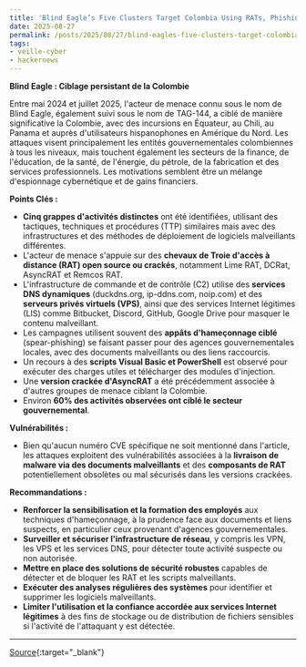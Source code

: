 ```yaml
---
title: 'Blind Eagle’s Five Clusters Target Colombia Using RATs, Phishing Lures, and Dynamic DNS Infra'
date: 2025-08-27
permalink: /posts/2025/08/27/blind-eagles-five-clusters-target-colombia-using-rats-phishing-lures-and-dynamic-dns-infra/
tags:
- veille-cyber
- hackernews
---
```

**Blind Eagle : Ciblage persistant de la Colombie**

Entre mai 2024 et juillet 2025, l'acteur de menace connu sous le nom de Blind Eagle, également suivi sous le nom de TAG-144, a ciblé de manière significative la Colombie, avec des incursions en Équateur, au Chili, au Panama et auprès d'utilisateurs hispanophones en Amérique du Nord. Les attaques visent principalement les entités gouvernementales colombiennes à tous les niveaux, mais touchent également les secteurs de la finance, de l'éducation, de la santé, de l'énergie, du pétrole, de la fabrication et des services professionnels. Les motivations semblent être un mélange d'espionnage cybernétique et de gains financiers.

**Points Clés :**

*   **Cinq grappes d'activités distinctes** ont été identifiées, utilisant des tactiques, techniques et procédures (TTP) similaires mais avec des infrastructures et des méthodes de déploiement de logiciels malveillants différentes.
*   L'acteur de menace s'appuie sur des **chevaux de Troie d'accès à distance (RAT) open source ou crackés**, notamment Lime RAT, DCRat, AsyncRAT et Remcos RAT.
*   L'infrastructure de commande et de contrôle (C2) utilise des **services DNS dynamiques** (duckdns.org, ip-ddns.com, noip.com) et des **serveurs privés virtuels (VPS)**, ainsi que des services Internet légitimes (LIS) comme Bitbucket, Discord, GitHub, Google Drive pour masquer le contenu malveillant.
*   Les campagnes utilisent souvent des **appâts d'hameçonnage ciblé** (spear-phishing) se faisant passer pour des agences gouvernementales locales, avec des documents malveillants ou des liens raccourcis.
*   Un recours à des **scripts Visual Basic et PowerShell** est observé pour exécuter des charges utiles et télécharger des modules d'injection.
*   Une **version crackée d'AsyncRAT** a été précédemment associée à d'autres groupes de menace ciblant la Colombie.
*   Environ **60% des activités observées ont ciblé le secteur gouvernemental**.

**Vulnérabilités :**

*   Bien qu'aucun numéro CVE spécifique ne soit mentionné dans l'article, les attaques exploitent des vulnérabilités associées à la **livraison de malware via des documents malveillants** et des **composants de RAT** potentiellement obsolètes ou mal sécurisés dans les versions crackées.

**Recommandations :**

*   **Renforcer la sensibilisation et la formation des employés** aux techniques d'hameçonnage, à la prudence face aux documents et liens suspects, en particulier ceux provenant d'agences gouvernementales.
*   **Surveiller et sécuriser l'infrastructure de réseau**, y compris les VPN, les VPS et les services DNS, pour détecter toute activité suspecte ou non autorisée.
*   **Mettre en place des solutions de sécurité robustes** capables de détecter et de bloquer les RAT et les scripts malveillants.
*   **Exécuter des analyses régulières des systèmes** pour identifier et supprimer les logiciels malveillants.
*   **Limiter l'utilisation et la confiance accordée aux services Internet légitimes** à des fins de stockage ou de distribution de fichiers sensibles si l'activité de l'attaquant y est détectée.

---
[Source](https://thehackernews.com/2025/08/blind-eagles-five-clusters-target.html){:target="_blank"}
